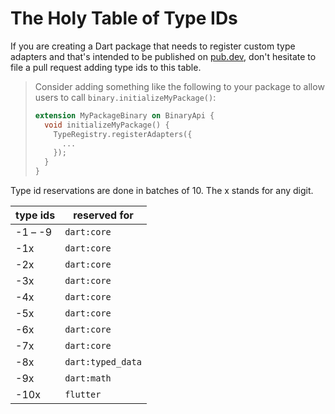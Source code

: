 # The Holy Table of Type IDs

If you are creating a Dart package that needs to register custom type adapters and that's intended to be published on [pub.dev](https://pub.dev), don't hesitate to file a pull request adding type ids to this table.

> Consider adding something like the following to your package to allow users to call `binary.initializeMyPackage()`:
>
> ```dart
> extension MyPackageBinary on BinaryApi {
>   void initializeMyPackage() {
>     TypeRegistry.registerAdapters({
>       ...
>     });
>   }
> }
> ```

Type id reservations are done in batches of 10. The x stands for any digit.

| type ids | reserved for      |
| -------- | ----------------- |
| -1 – -9  | `dart:core`       |
| -1x      | `dart:core`       |
| -2x      | `dart:core`       |
| -3x      | `dart:core`       |
| -4x      | `dart:core`       |
| -5x      | `dart:core`       |
| -6x      | `dart:core`       |
| -7x      | `dart:core`       |
| -8x      | `dart:typed_data` |
| -9x      | `dart:math`       |
| -10x     | `flutter`         |
